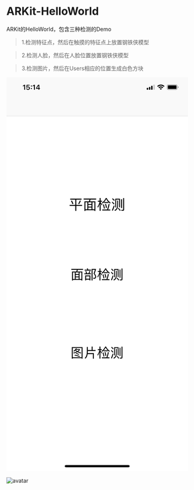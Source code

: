 # ARKit-HelloWorld
ARKit的HelloWorld，包含三种检测的Demo

> 1.检测特征点，然后在触摸的特征点上放置钢铁侠模型

> 2.检测人脸，然后在人脸位置放置钢铁侠模型

> 3.检测图片，然后在Users相应的位置生成白色方块

![avatar](demo1.jpg)

![avatar](demo2.PNG)
